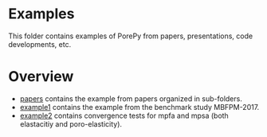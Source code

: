 # Examples
This folder contains examples of PorePy from papers, presentations, code developments, etc.


# Overview

* [papers](papers) contains the example from papers organized in sub-folders.
* [example1](example1) contains the example from the benchmark study MBFPM-2017.
* [example2](example2) contains convergence tests for mpfa and mpsa (both elastacitiy and poro-elasticity).
